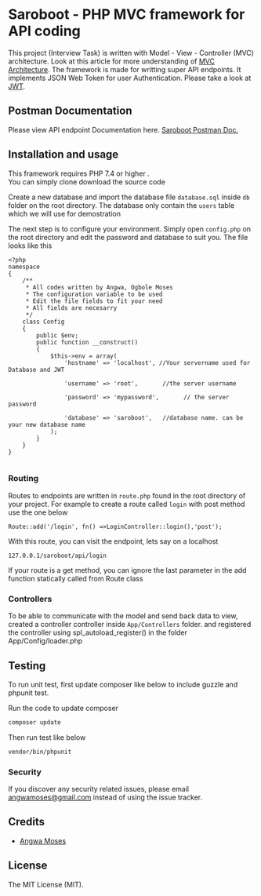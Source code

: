 # Saroboot - PHP MVC framework for API coding

This project (Interview Task) is written with Model - View - Controller (MVC) architecture. Look at this article for more understanding of [MVC Architecture](https://www.javatpoint.com/php-mvc-architecture). The framework is made for writting super API endpoints. It implements JSON Web Token for user  Authentication. Please take a look at  [JWT](https://jwt.io/). 

## Postman Documentation
Please view API endpoint Documentation here. [Saroboot Postman Doc.](https://documenter.getpostman.com/view/13952977/TzCL7o39) 

## Installation and usage

This framework requires PHP 7.4  or higher
.  
You can simply clone download the source code

Create a new database and import the database file ```database.sql``` inside ```db``` folder on the root directory. The database only contain the  ```users``` table which we will use for demostration

The next step is to configure your environment. Simply open ```config.php``` on the root directory and edit the password and database to suit you. The file looks like this
```
<?php
namespace
{
    /**
     * All codes written by Angwa, Ogbole Moses
     * The configuration variable to be used
     * Edit the file fields to fit your need
     * All fields are necesarry
     */
    class Config
    {
        public $env;
        public function __construct()
        {
            $this->env = array(
                'hostname' => 'localhost', //Your servername used for Database and JWT

                'username' => 'root',       //the server username

                'password' => 'mypassword',       // the server password

                'database' => 'saroboot',   //database name. can be your new database name
            );
        }
    }
}


```
### Routing

Routes to endpoints are written in ```route.php``` found in the root directory of your project. For example to create a route called ```login``` with post method use the one below

```
Route::add('/login', fn() =>LoginController::login(),'post');
```
With this route, you can visit the endpoint, lets say on a localhost
```
127.0.0.1/saroboot/api/login
```
If your route is a get method, you can ignore the last parameter in the add function statically called from Route class

### Controllers
To be able to communicate with the model and send back data to view, created a controller controller inside ```App/Controllers``` folder.  and registered the controller using spl_autoload_register() in the folder App/Config/loader.php


## Testing

To run unit test, first update composer like below to include guzzle and phpunit test.

Run the code to update composer
```bash
composer update
```
Then run test like below

``` bash
vendor/bin/phpunit
```


### Security

If you discover any security related issues, please email angwamoses@gmail.com instead of using the issue tracker.

## Credits

- [Angwa Moses](https://github.com/angwa)


## License

The MIT License (MIT).

